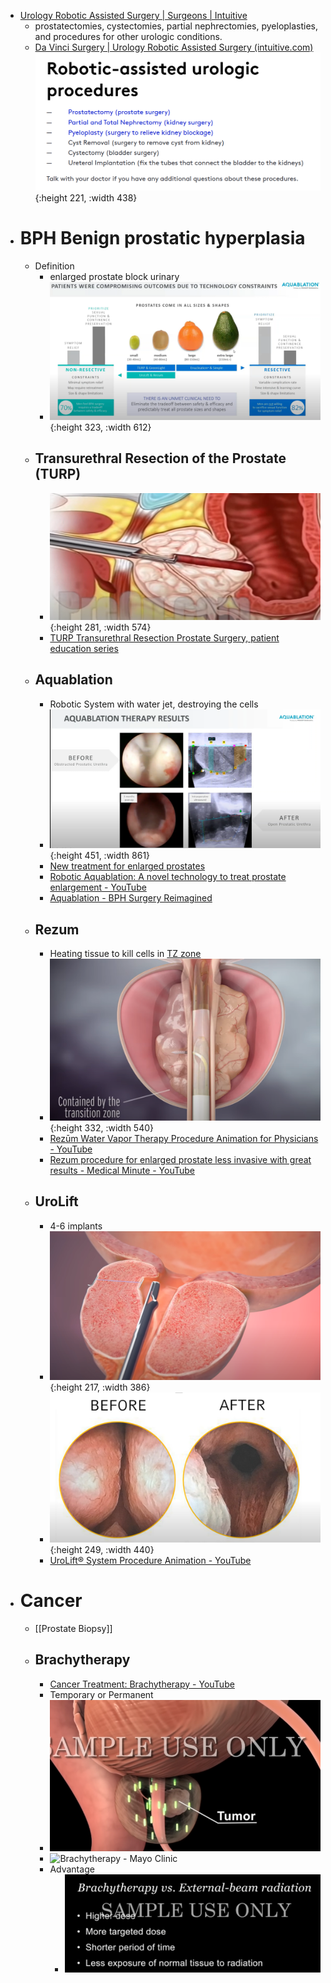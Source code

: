 - [Urology Robotic Assisted Surgery | Surgeons | Intuitive](https://www.intuitive.com/en-us/healthcare-professionals/surgeons/urology)
	- prostatectomies, cystectomies, partial nephrectomies, pyeloplasties, and procedures for other urologic conditions.
	- [Da Vinci Surgery | Urology Robotic Assisted Surgery (intuitive.com)](https://www.intuitive.com/en-us/patients/procedures/urology)
	  ![image.png](../assets/image_1683685378099_0.png){:height 221, :width 438}
- # BPH Benign prostatic hyperplasia
	- Definition
		- enlarged prostate block urinary
		- ![image.png](../assets/image_1683681761694_0.png){:height 323, :width 612}
	- ## Transurethral Resection of the Prostate (TURP)
		- ![image.png](../assets/image_1683682298474_0.png){:height 281, :width 574}
		- [TURP Transurethral Resection Prostate Surgery, patient education series](https://youtu.be/CB7ff7QFZkQ?t=24)
	- ## Aquablation
		- Robotic System with water jet, destroying the cells
		- ![image.png](../assets/image_1683682219032_0.png){:height 451, :width 861}
		- [New treatment for enlarged prostates](https://www.youtube.com/watch?v=Q0_hQAqxhNY)
		- [Robotic Aquablation: A novel technology to treat prostate enlargement - YouTube](https://youtu.be/gVN_bwpu-l0?t=140)
		- [Aquablation - BPH Surgery Reimagined](https://youtu.be/2AJO2Tkwn6Q?t=714)
	- ## Rezum
		- Heating tissue to kill cells in [TZ zone](((643c962f-61e1-4b94-b480-cc4079ed8013)))
		- ![image.png](../assets/image_1683682431560_0.png){:height 332, :width 540}
		- [Rezūm Water Vapor Therapy Procedure Animation for Physicians - YouTube](https://www.youtube.com/watch?v=ukQpfBE0oMg)
		- [Rezum procedure for enlarged prostate less invasive with great results - Medical Minute - YouTube](https://www.youtube.com/watch?v=U0-EGEqVNJ4)
	- ## UroLift
		- 4-6 implants
		- ![image.png](../assets/image_1683682394005_0.png){:height 217, :width 386}
		- ![image.png](../assets/image_1683683840007_0.png){:height 249, :width 440}
		- [UroLift® System Procedure Animation - YouTube](https://www.youtube.com/watch?v=e20Ak49YD6E)
- # Cancer
	- [[Prostate Biopsy]]
	- ## Brachytherapy
		- [Cancer Treatment: Brachytherapy - YouTube](https://www.youtube.com/watch?v=MZRfzLQb92A)
		- Temporary or Permanent
		- ![image.png](../assets/image_1684309372821_0.png)
		- ![Brachytherapy - Mayo Clinic](https://www.mayoclinic.org/-/media/kcms/gbs/patient-consumer/images/2013/11/15/17/44/ds00043_-my01635_im03217_hdg7_seedthu_jpg.jpg)
		- Advantage
			- ![image.png](../assets/image_1684309551979_0.png)